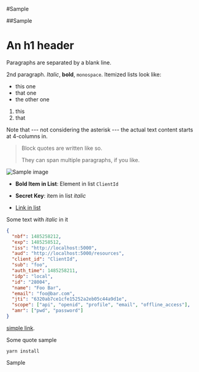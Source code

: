 #Sample

##Sample

# An h1 header

Paragraphs are separated by a blank line.

2nd paragraph. _Italic_, **bold**, `monospace`. Itemized lists
look like:

- this one
- that one
- the other one

1. this
2. that

Note that --- not considering the asterisk --- the actual text
content starts at 4-columns in.

> Block quotes are
> written like so.
>
> They can span multiple paragraphs,
> if you like.

![Sample image](sample.png)

- **Bold Item in List**: Element in list `ClientId`

- **Secret Key**: item in list _italic_

- [Link in list](/aspnetcore)

Some text with _italic_ in it

```json
{
  "nbf": 1485258212,
  "exp": 1485258512,
  "iss": "http://localhost:5000",
  "aud": "http://localhost:5000/resources",
  "client_id": "ClientId",
  "sub": "foo",
  "auth_time": 1485258211,
  "idp": "local",
  "id": "28004",
  "name": "Foo Bar",
  "email": "foo@bar.com",
  "jti": "6320ab7ce1cfe15252a2eb05c44a9d1e",
  "scope": ["api", "openid", "profile", "email", "offline_access"],
  "amr": ["pwd", "password"]
}
```

[simple link](some-link).

Some quote sample

    yarn install

Sample
